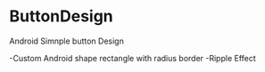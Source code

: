 # ButtonDesign
Android Simnple button Design


-Custom Android shape rectangle with radius border
-Ripple Effect
